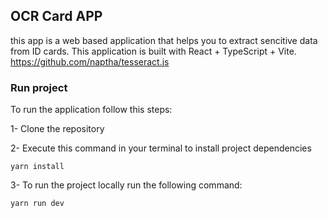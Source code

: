 ## OCR Card APP

this app is a web based application that helps you to extract sencitive data from ID cards. This application is built with React + TypeScript + Vite.
https://github.com/naptha/tesseract.js

### Run project

To run the application follow this steps:

1- Clone the repository

2- Execute this command in your terminal to install project dependencies

`yarn install`

3- To run the project locally run the following command:

`yarn run dev`
